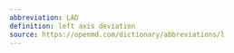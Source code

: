 ```yaml
---
abbreviation: LAD
definition: left axis deviation
source: https://openmd.com/dictionary/abbreviations/l
---
```

